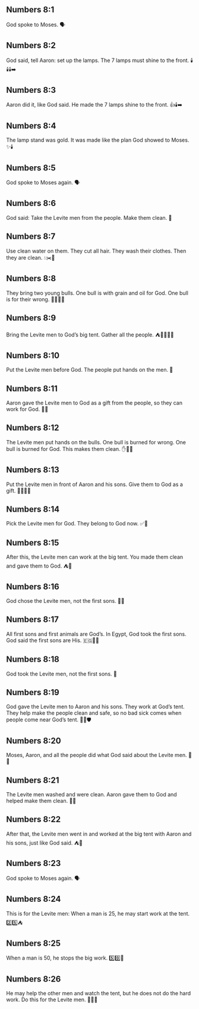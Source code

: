 ## Numbers 8:1
God spoke to Moses. 🗣️
## Numbers 8:2
God said, tell Aaron: set up the lamps. The 7 lamps must shine to the front. 🕯️🕯️🕯️➡️
## Numbers 8:3
Aaron did it, like God said. He made the 7 lamps shine to the front. 👍🕯️➡️
## Numbers 8:4
The lamp stand was gold. It was made like the plan God showed to Moses. ✨🕯️
## Numbers 8:5
God spoke to Moses again. 🗣️
## Numbers 8:6
God said: Take the Levite men from the people. Make them clean. 🚿
## Numbers 8:7
Use clean water on them. They cut all hair. They wash their clothes. Then they are clean. 💧✂️👕
## Numbers 8:8
They bring two young bulls. One bull is with grain and oil for God. One bull is for their wrong. 🐂🥣🫗🐂
## Numbers 8:9
Bring the Levite men to God’s big tent. Gather all the people. ⛺👨‍🦱👩‍🦱
## Numbers 8:10
Put the Levite men before God. The people put hands on the men. 🙌
## Numbers 8:11
Aaron gave the Levite men to God as a gift from the people, so they can work for God. 🎁🙏
## Numbers 8:12
The Levite men put hands on the bulls. One bull is burned for wrong. One bull is burned for God. This makes them clean. ✋🐂🔥
## Numbers 8:13
Put the Levite men in front of Aaron and his sons. Give them to God as a gift. 👨‍🦳👦🎁
## Numbers 8:14
Pick the Levite men for God. They belong to God now. ✅🙏
## Numbers 8:15
After this, the Levite men can work at the big tent. You made them clean and gave them to God. ⛺🧽
## Numbers 8:16
God chose the Levite men, not the first sons. 🙏👦
## Numbers 8:17
All first sons and first animals are God’s. In Egypt, God took the first sons. God said the first sons are His. 🇪🇬👶🐄
## Numbers 8:18
God took the Levite men, not the first sons. 🔁
## Numbers 8:19
God gave the Levite men to Aaron and his sons. They work at God’s tent. They help make the people clean and safe, so no bad sick comes when people come near God’s tent. 🎁⛺🛡️
## Numbers 8:20
Moses, Aaron, and all the people did what God said about the Levite men. 👏✅
## Numbers 8:21
The Levite men washed and were clean. Aaron gave them to God and helped make them clean. 🚿🙏
## Numbers 8:22
After that, the Levite men went in and worked at the big tent with Aaron and his sons, just like God said. ⛺👷
## Numbers 8:23
God spoke to Moses again. 🗣️
## Numbers 8:24
This is for the Levite men: When a man is 25, he may start work at the tent. 2️⃣5️⃣⛺
## Numbers 8:25
When a man is 50, he stops the big work. 5️⃣0️⃣🛑
## Numbers 8:26
He may help the other men and watch the tent, but he does not do the hard work. Do this for the Levite men. 👥👀⛺
